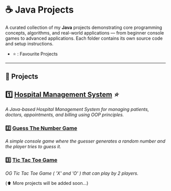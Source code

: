 # ☕ Java Projects

A curated collection of my **Java** projects demonstrating core programming concepts, algorithms, and real-world applications — from beginner console games
to advanced applications. Each folder contains its own source code and
setup instructions.

- ⭐ : Favourite Projects

---

## 📁 Projects

## 1️⃣ [Hospital Management System](HospitalManagementSystem) *⭐*
*A Java-based Hospital Management System for managing patients, doctors, appointments, and billing using OOP principles.*

### 2️⃣ [Guess The Number Game](GuessTheNumberGame)
*A simple console game where the guesser generates a random number
and the player tries to guess it.*

### 3️⃣ [Tic Tac Toe Game](TicTacToeGame)
*OG Tic Tac Toe Game ( 'X' and 'O' ) that can play by 2 players.*

(⬆️ More projects will be added soon...)
